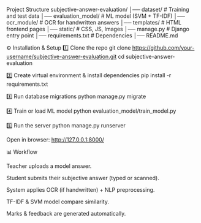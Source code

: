 Project Structure
subjective-answer-evaluation/
│── dataset/               # Training and test data
│── evaluation_model/      # ML model (SVM + TF-IDF)
│── ocr_module/            # OCR for handwritten answers
│── templates/             # HTML frontend pages
│── static/                # CSS, JS, Images
│── manage.py              # Django entry point
│── requirements.txt       # Dependencies
│── README.md

⚙️ Installation & Setup
1️⃣ Clone the repo
git clone https://github.com/your-username/subjective-answer-evaluation.git
cd subjective-answer-evaluation

2️⃣ Create virtual environment & install dependencies
pip install -r requirements.txt

3️⃣ Run database migrations
python manage.py migrate

4️⃣ Train or load ML model
python evaluation_model/train_model.py

5️⃣ Run the server
python manage.py runserver


Open in browser: http://127.0.0.1:8000/

📊 Workflow

Teacher uploads a model answer.

Student submits their subjective answer (typed or scanned).

System applies OCR (if handwritten) + NLP preprocessing.

TF-IDF & SVM model compare similarity.

Marks & feedback are generated automatically.

